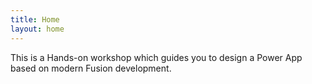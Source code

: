 ```yaml
---
title: Home
layout: home
---
```


This is a Hands-on workshop which guides you to design a Power App based on modern Fusion development.